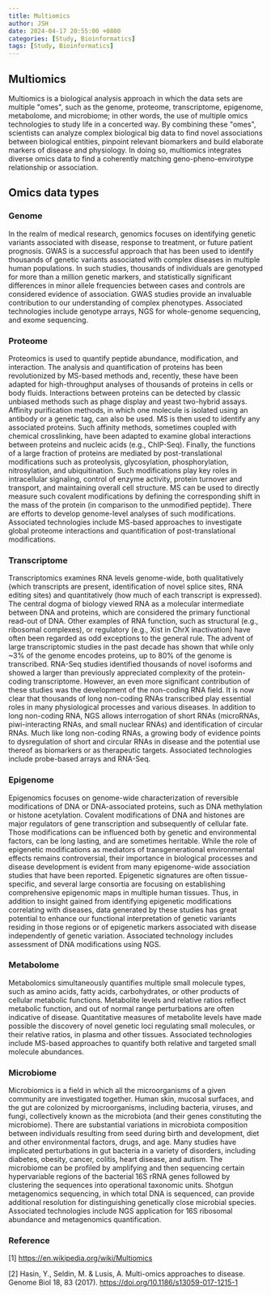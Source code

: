 ```yaml
---
title: Multiomics
author: JSH
date: 2024-04-17 20:55:00 +0800
categories: [Study, Bioinformatics]
tags: [Study, Bioinformatics]
---
```


## Multiomics
Multiomics is a biological analysis approach in which the data sets are multiple "omes", such as the genome, proteome, transcriptome, epigenome, metabolome, and microbiome; in other words, the use of multiple omics technologies to study life in a concerted way. By combining these "omes", scientists can analyze complex biological big data to find novel associations between biological entities, pinpoint relevant biomarkers and build elaborate markers of disease and physiology. In doing so, multiomics integrates diverse omics data to find a coherently matching geno-pheno-envirotype relationship or association.

## Omics data types
### Genome
In the realm of medical research, genomics focuses on identifying genetic variants associated with disease, response to treatment, or future patient prognosis. GWAS is a successful approach that has been used to identify thousands of genetic variants associated with complex diseases in multiple human populations. In such studies, thousands of individuals are genotyped for more than a million genetic markers, and statistically significant differences in minor allele frequencies between cases and controls are considered evidence of association. GWAS studies provide an invaluable contribution to our understanding of complex phenotypes. Associated technologies include genotype arrays, NGS for whole-genome sequencing, and exome sequencing.

### Proteome
Proteomics is used to quantify peptide abundance, modification, and interaction. The analysis and quantification of proteins has been revolutionized by MS-based methods and, recently, these have been adapted for high-throughput analyses of thousands of proteins in cells or body fluids. Interactions between proteins can be detected by classic unbiased methods such as phage display and yeast two-hybrid assays. Affinity purification methods, in which one molecule is isolated using an antibody or a genetic tag, can also be used. MS is then used to identify any associated proteins. Such affinity methods, sometimes coupled with chemical crosslinking, have been adapted to examine global interactions between proteins and nucleic acids (e.g., ChIP-Seq). Finally, the functions of a large fraction of proteins are mediated by post-translational modifications such as proteolysis, glycosylation, phosphorylation, nitrosylation, and ubiquitination. Such modifications play key roles in intracellular signaling, control of enzyme activity, protein turnover and transport, and maintaining overall cell structure. MS can be used to directly measure such covalent modifications by defining the corresponding shift in the mass of the protein (in comparison to the unmodified peptide). There are efforts to develop genome-level analyses of such modifications. Associated technologies include MS-based approaches to investigate global proteome interactions and quantification of post-translational modifications.

### Transcriptome
Transcriptomics examines RNA levels genome-wide, both qualitatively (which transcripts are present, identification of novel splice sites, RNA editing sites) and quantitatively (how much of each transcript is expressed). The central dogma of biology viewed RNA as a molecular intermediate between DNA and proteins, which are considered the primary functional read-out of DNA. Other examples of RNA function, such as structural (e.g., ribosomal complexes), or regulatory (e.g., Xist in ChrX inactivation) have often been regarded as odd exceptions to the general rule.
The advent of large transcriptomic studies in the past decade has shown that while only ~3% of the genome encodes proteins, up to 80% of the genome is transcribed. RNA-Seq studies identified thousands of novel isoforms and showed a larger than previously appreciated complexity of the protein-coding transcriptome. However, an even more significant contribution of these studies was the development of the non-coding RNA field. It is now clear that thousands of long non-coding RNAs transcribed play essential roles in many physiological processes and various diseases. In addition to long non-coding RNA, NGS allows interrogation of short RNAs (microRNAs, piwi-interacting RNAs, and small nuclear RNAs) and identification of circular RNAs. Much like long non-coding RNAs, a growing body of evidence points to dysregulation of short and circular RNAs in disease and the potential use thereof as biomarkers or as therapeutic targets. Associated technologies include probe-based arrays and RNA-Seq.

### Epigenome
Epigenomics focuses on genome-wide characterization of reversible modifications of DNA or DNA-associated proteins, such as DNA methylation or histone acetylation. Covalent modifications of DNA and histones are major regulators of gene transcription and subsequently of cellular fate. Those modifications can be influenced both by genetic and environmental factors, can be long lasting, and are sometimes heritable. While the role of epigenetic modifications as mediators of transgenerational environmental effects remains controversial, their importance in biological processes and disease development is evident from many epigenome-wide association studies that have been reported. Epigenetic signatures are often tissue-specific, and several large consortia are focusing on establishing comprehensive epigenomic maps in multiple human tissues. Thus, in addition to insight gained from identifying epigenetic modifications correlating with diseases, data generated by these studies has great potential to enhance our functional interpretation of genetic variants residing in those regions or of epigenetic markers associated with disease independently of genetic variation. Associated technology includes assessment of DNA modifications using NGS.

### Metabolome
Metabolomics simultaneously quantifies multiple small molecule types, such as amino acids, fatty acids, carbohydrates, or other products of cellular metabolic functions. Metabolite levels and relative ratios reflect metabolic function, and out of normal range perturbations are often indicative of disease. Quantitative measures of metabolite levels have made possible the discovery of novel genetic loci regulating small molecules, or their relative ratios, in plasma and other tissues. Associated technologies include MS-based approaches to quantify both relative and targeted small molecule abundances.

### Microbiome
Microbiomics is a field in which all the microorganisms of a given community are investigated together. Human skin, mucosal surfaces, and the gut are colonized by microorganisms, including bacteria, viruses, and fungi, collectively known as the microbiota (and their genes constituting the microbiome). There are substantial variations in microbiota composition between individuals resulting from seed during birth and development, diet and other environmental factors, drugs, and age. Many studies have implicated perturbations in gut bacteria in a variety of disorders, including diabetes, obesity, cancer, colitis, heart disease, and autism. The microbiome can be profiled by amplifying and then sequencing certain hypervariable regions of the bacterial 16S rRNA genes followed by clustering the sequences into operational taxonomic units. Shotgun metagenomics sequencing, in which total DNA is sequenced, can provide additional resolution for distinguishing genetically close microbial species. Associated technologies include NGS application for 16S ribosomal abundance and metagenomics quantification.

### Reference

[1] https://en.wikipedia.org/wiki/Multiomics

[2] Hasin, Y., Seldin, M. & Lusis, A. Multi-omics approaches to disease. Genome Biol 18, 83 (2017). https://doi.org/10.1186/s13059-017-1215-1
